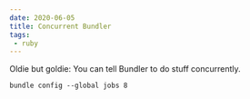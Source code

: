 ```yaml
---
date: 2020-06-05
title: Concurrent Bundler
tags:
 - ruby
---
```


Oldie but goldie: You can tell Bundler to do stuff concurrently.

```shell
bundle config --global jobs 8
```
